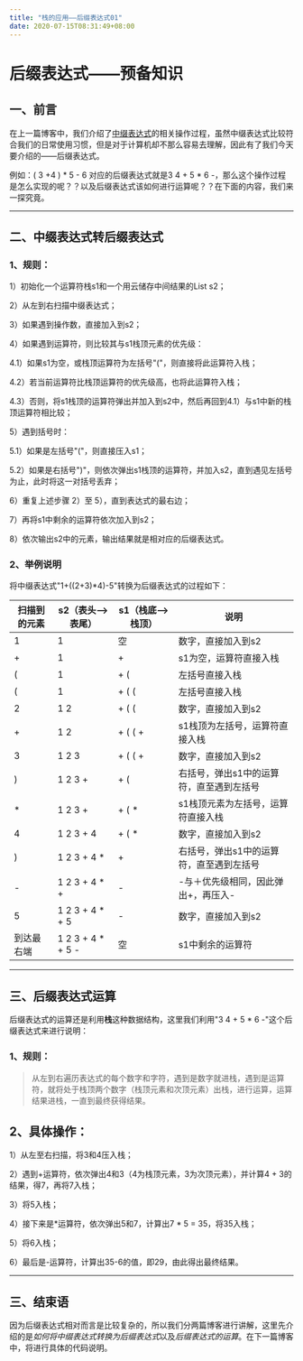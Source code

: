 ```yaml
---
title: "栈的应用——后缀表达式01"
date: 2020-07-15T08:31:49+08:00
---
```


# 后缀表达式——预备知识

## 一、前言

在上一篇博客中，我们介绍了[中缀表达式](https://quakewang.github.io/tech/calculator/)的相关操作过程，虽然中缀表达式比较符合我们的日常使用习惯，但是对于计算机却不那么容易去理解，因此有了我们今天要介绍的——后缀表达式。

例如：( 3 +4 ) * 5 - 6 对应的后缀表达式就是3 4 + 5 * 6 -，那么这个操作过程是怎么实现的呢？？以及后缀表达式该如何进行运算呢？？在下面的内容，我们来一探究竟。

----

## 二、中缀表达式转后缀表达式

### 1、规则：

1）初始化一个运算符栈s1和一个用云储存中间结果的List s2；

2）从左到右扫描中缀表达式；

3）如果遇到操作数，直接加入到s2；

4）如果遇到运算符，则比较其与s1栈顶元素的优先级：

4.1）如果s1为空，或栈顶运算符为左括号"("，则直接将此运算符入栈；

4.2）若当前运算符比栈顶运算符的优先级高，也将此运算符入栈；

4.3）否则，将s1栈顶的运算符弹出并加入到s2中，然后再回到4.1）与s1中新的栈顶运算符相比较；

5）遇到括号时：

5.1）如果是左括号"("，则直接压入s1；

5.2）如果是右括号")"，则依次弹出s1栈顶的运算符，并加入s2，直到遇见左括号为止，此时将这一对括号丢弃；

6）重复上述步骤 2）至 5），直到表达式的最右边；

7）再将s1中剩余的运算符依次加入到s2；

8）依次输出s2中的元素，输出结果就是相对应的后缀表达式。

### 2、举例说明

将中缀表达式"1+((2+3)*4)-5"转换为后缀表达式的过程如下：

| 扫描到的元素 | s2（表头—>表尾）   | s1（栈底—>栈顶） | 说明                                     |
| ------------ | ------------------ | ---------------- | ---------------------------------------- |
| 1            | 1                  | 空               | 数字，直接加入到s2                       |
| +            | 1                  | +                | s1为空，运算符直接入栈                   |
| (            | 1                  | + (              | 左括号直接入栈                           |
| (            | 1                  | + ( (            | 左括号直接入栈                           |
| 2            | 1 2                | + ( (            | 数字，直接加入到s2                       |
| +            | 1 2                | + ( ( +          | s1栈顶为左括号，运算符直接入栈           |
| 3            | 1 2 3              | + ( ( +          | 数字，直接加入到s2                       |
| )            | 1 2 3 +            | + (              | 右括号，弹出s1中的运算符，直至遇到左括号 |
| *            | 1 2 3 +            | + ( *            | s1栈顶元素为左括号，运算符直接入栈       |
| 4            | 1 2 3 + 4          | + ( *            | 数字，直接加入到s2                       |
| )            | 1 2 3 + 4 *        | +                | 右括号，弹出s1中的运算符，直至遇到左括号 |
| -            | 1 2 3 + 4 * +      | -                | -与＋优先级相同，因此弹出+，再压入-      |
| 5            | 1 2 3 + 4 * + 5    | -                | 数字，直接加入到s2                       |
| 到达最右端   | 1 2 3 + 4 *  + 5 - | 空               | s1中剩余的运算符                         |

---

## 三、后缀表达式运算

后缀表达式的运算还是利用**栈**这种数据结构，这里我们利用"3 4 + 5 * 6 -"这个后缀表达式来进行说明：

### 1、规则：

>    从左到右遍历表达式的每个数字和字符，遇到是数字就进栈，遇到是运算符，就将处于栈顶两个数字（栈顶元素和次顶元素）出栈，进行运算，运算结果进栈，一直到最终获得结果。

## 2、具体操作：

1）从左至右扫描，将3和4压入栈；

2）遇到+运算符，依次弹出4和3（4为栈顶元素，3为次顶元素），并计算4 + 3的结果，得7，再将7入栈；

3）将5入栈；

4）接下来是*运算符，依次弹出5和7，计算出7 * 5 = 35，将35入栈；

5）将6入栈；

6）最后是-运算符，计算出35-6的值，即29，由此得出最终结果。

---

## 三、结束语

因为后缀表达式相对而言是比较复杂的，所以我们分两篇博客进行讲解，这里先介绍的是*如何将中缀表达式转换为后缀表达式*以及*后缀表达式的运算*。在下一篇博客中，将进行具体的代码说明。